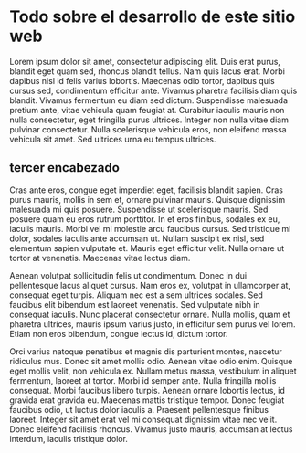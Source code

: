 # Todo sobre el desarrollo de este sitio web

Lorem ipsum dolor sit amet, consectetur adipiscing elit. Duis erat purus, blandit eget quam sed, rhoncus blandit tellus. Nam quis lacus erat. Morbi dapibus nisl id felis varius lobortis. Maecenas odio tortor, dapibus quis cursus sed, condimentum efficitur ante. Vivamus pharetra facilisis diam quis blandit. Vivamus fermentum eu diam sed dictum. Suspendisse malesuada pretium ante, vitae vehicula quam feugiat at. Curabitur iaculis mauris non nulla consectetur, eget fringilla purus ultrices. Integer non nulla vitae diam pulvinar consectetur. Nulla scelerisque vehicula eros, non eleifend massa vehicula sit amet. Sed ultrices urna eu tempus ultrices.

## tercer encabezado

Cras ante eros, congue eget imperdiet eget, facilisis blandit sapien. Cras purus mauris, mollis in sem et, ornare pulvinar mauris. Quisque dignissim malesuada mi quis posuere. Suspendisse ut scelerisque mauris. Sed posuere quam eu eros rutrum porttitor. In et eros finibus, sodales ex eu, iaculis mauris. Morbi vel mi molestie arcu faucibus cursus. Sed tristique mi dolor, sodales iaculis ante accumsan ut. Nullam suscipit ex nisl, sed elementum sapien vulputate et. Mauris eget efficitur velit. Nulla ornare ut tortor at venenatis. Maecenas vitae lectus diam.

Aenean volutpat sollicitudin felis ut condimentum. Donec in dui pellentesque lacus aliquet cursus. Nam eros ex, volutpat in ullamcorper at, consequat eget turpis. Aliquam nec est a sem ultrices sodales. Sed faucibus elit bibendum est laoreet venenatis. Sed vulputate nibh in consequat iaculis. Nunc placerat consectetur ornare. Nulla mollis, quam et pharetra ultrices, mauris ipsum varius justo, in efficitur sem purus vel lorem. Etiam non eros bibendum, congue lectus id, dictum tortor.

Orci varius natoque penatibus et magnis dis parturient montes, nascetur ridiculus mus. Donec sit amet mollis odio. Aenean vitae odio enim. Quisque eget mollis velit, non vehicula ex. Nullam metus massa, vestibulum in aliquet fermentum, laoreet at tortor. Morbi id semper ante. Nulla fringilla mollis consequat. Morbi faucibus libero turpis. Aenean ornare lobortis lectus, id gravida erat gravida eu. Maecenas mattis tristique tempor. Donec feugiat faucibus odio, ut luctus dolor iaculis a. Praesent pellentesque finibus laoreet. Integer sit amet erat vel mi consequat dignissim vitae nec velit. Donec eleifend facilisis rhoncus. Vivamus justo mauris, accumsan at lectus interdum, iaculis tristique dolor.